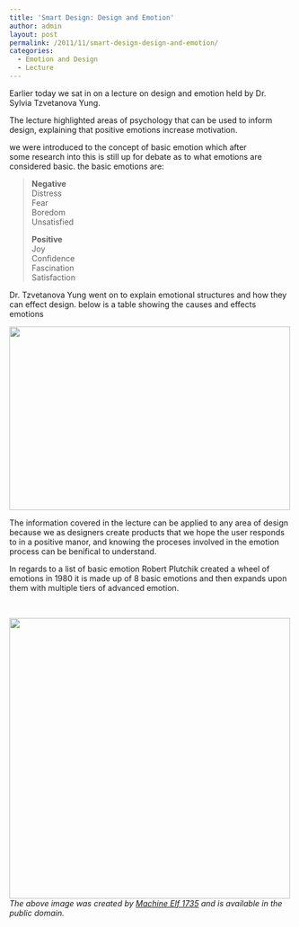 ```yaml
---
title: 'Smart Design: Design and Emotion'
author: admin
layout: post
permalink: /2011/11/smart-design-design-and-emotion/
categories:
  - Emotion and Design
  - Lecture
---
```

Earlier today we sat in on a lecture on design and emotion held by Dr. Sylvia Tzvetanova Yung.

The lecture highlighted areas of psychology that can be used to inform design, explaining that positive emotions increase motivation.

we were introduced to the concept of basic emotion which after some research into this is still up for debate as to what emotions are considered basic. the basic emotions are:

> **Negative**  
> Distress  
> Fear  
> Boredom  
> Unsatisfied
> 
> **Positive**  
> Joy  
> Confidence  
> Fascination  
> Satisfaction

Dr. Tzvetanova Yung went on to explain emotional structures and how they can effect design. below is a table showing the causes and effects emotions

<img class="alignleft size-full wp-image-95" title="emotion-structure" src="http://wbarton.co.uk/postgrad/wp-content/uploads/2011/11/emotion-structure.png" alt="" width="500" height="327" />

The information covered in the lecture can be applied to any area of design because we as designers create products that we hope the user responds to in a positive manor, and knowing the proceses involved in the emotion process can be benifical to understand.

In regards to a list of basic emotion Robert Plutchik created a wheel of emotions in 1980 it is made up of 8 basic emotions and then expands upon them with multiple tiers of advanced emotion.

&nbsp;

[<img class="alignleft size-full wp-image-99" title="Plutchiks-wheel" src="http://wbarton.co.uk/postgrad/wp-content/uploads/2011/11/Plutchiks-wheel.png" alt="" width="500" height="500" />][1]*The above image was created by [Machine Elf 1735][2] and is available in the public domain.*

 [1]: http://en.wikipedia.org/wiki/File:Plutchik-wheel.svg
 [2]: http://commons.wikimedia.org/wiki/User:Machine_Elf_1735 "User:Machine Elf 1735"